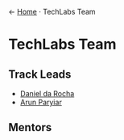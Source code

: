 &larr; [Home](../README.md) &middot; TechLabs Team

# TechLabs Team

## Track Leads

- [Daniel da Rocha](./staff/daniel-da-rocha.md)
- [Arun Paryiar](./staff/arun-paryiar.md)

## Mentors
